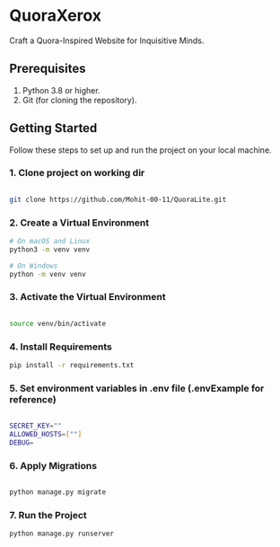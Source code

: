 # QuoraXerox
Craft a Quora-Inspired Website for Inquisitive Minds.

## Prerequisites

1. Python 3.8 or higher.
2. Git (for cloning the repository).

## Getting Started

Follow these steps to set up and run the project on your local machine.

### 1. Clone project on working dir

```bash

git clone https://github.com/Mohit-00-11/QuoraLite.git

```
### 2. Create a Virtual Environment

```bash
# On macOS and Linux
python3 -m venv venv

# On Windows
python -m venv venv

```
### 3. Activate the Virtual Environment

```bash

source venv/bin/activate

```

### 4. Install Requirements

```bash
pip install -r requirements.txt

```
### 5. Set environment variables in .env file (.envExample for reference)

```bash

SECRET_KEY=""
ALLOWED_HOSTS=[""]
DEBUG=

```
### 6. Apply Migrations

```bash

python manage.py migrate

```
### 7. Run the Project

```bash
python manage.py runserver

```
